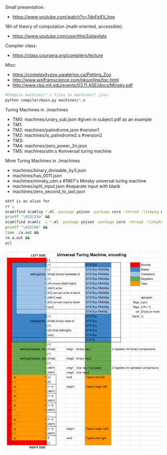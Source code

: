 Small presentation:
- https://www.youtube.com/watch?v=7dpFeXV_hqs

18h of theory of computation (math oriented, accessible):
- https://www.youtube.com/user/hhp3/playlists

Compiler class:
- https://class.coursera.org/compilers/lecture

Misc:
- https://complexityzoo.uwaterloo.ca/Petting_Zoo
- http://www.wolframscience.com/nksonline/toc.html
- http://www.cba.mit.edu/events/03.11.ASE/docs/Minsky.pdf


```sh
#Compile machines/*.s files to machines/*.json:
python compiler/main.py machines/*.s
```

Turing Machines in ./machines
- TM0: machines/unary_sub.json #given in subject.pdf as an example
- TM1:
- TM2: machines/palindrome.json #version1
- TM2: machines/is_palindrome2.s #version2
- TM3:
- TM4: machines/zero_power_2n.json
- TM5: machines/utm.s #universal turing machine

More Turing Machines in ./machines
- machines/binary_divisable_by3.json
- machines/has_0011.json
- machines/minsky_utm.s #1967's Minsky universal turing machine
- machines/split_input.json #separate input with blank
- machines/zero_second_to_last.json

```sh
oktf is an alias for
rr ;
ocamlfind ocamlcp *.ml -package yojson -package core -thread -linkpkg &&
printf "\033[33m" &&
ocamlfind ocamlc -i *.ml -package yojson -package core -thread -linkpkg &&
printf "\033[0m" &&
time ./a.out &&
rm a.out &&
ocl
```

![encoding](./img/utm_encoding.png)<BR>
